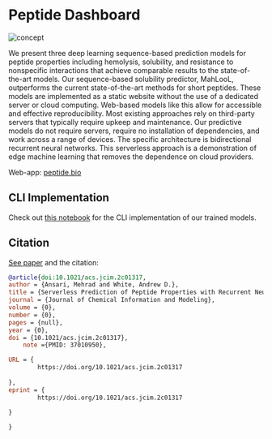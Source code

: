 Peptide Dashboard
=====

![concept](https://user-images.githubusercontent.com/51170839/231787783-91f143fe-2035-4e89-bf09-bd9ffda0260d.png)


We present three deep learning sequence-based prediction models for peptide properties including hemolysis, solubility, and resistance to nonspecific interactions that achieve comparable results to the state-of-the-art models. Our sequence-based solubility predictor, MahLooL, outperforms the current state-of-the-art methods for short peptides. These models are implemented as a static website without the use of a dedicated server or cloud computing. Web-based models like this allow for accessible and effective reproducibility. Most existing approaches rely on third-party servers that typically require upkeep and maintenance. Our predictive models do not require servers, require no installation of dependencies, and work across a range of devices. The specific architecture is bidirectional recurrent neural networks. This serverless approach is a demonstration of edge machine learning that removes the dependence on cloud providers. 

Web-app: [peptide.bio](https://peptide.bio)

## CLI Implementation

Check out [this notebook](https://github.com/ur-whitelab/peptide-dashboard/blob/master/examples/Quick_start.ipynb) for the CLI implementation of our trained models.

## Citation

[See paper](https://pubs.acs.org/doi/10.1021/acs.jcim.2c01317) and the citation:

```bibtex
@article{doi:10.1021/acs.jcim.2c01317,
author = {Ansari, Mehrad and White, Andrew D.},
title = {Serverless Prediction of Peptide Properties with Recurrent Neural Networks},
journal = {Journal of Chemical Information and Modeling},
volume = {0},
number = {0},
pages = {null},
year = {0},
doi = {10.1021/acs.jcim.2c01317},
    note ={PMID: 37010950},

URL = { 
        https://doi.org/10.1021/acs.jcim.2c01317
    
},
eprint = { 
        https://doi.org/10.1021/acs.jcim.2c01317
    
}

}
```
